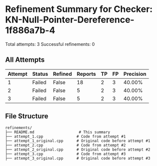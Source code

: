 # Refinement Summary for Checker: KN-Null-Pointer-Dereference-1f886a7b-4

Total attempts: 3
Successful refinements: 0

## All Attempts

| Attempt | Status | Refined | Reports | TP | FP | Precision |
|---------|--------|---------|---------|----|----|----------|
| 1 | Failed | False | 18 | 2 | 3 | 40.00% |
| 2 | Failed | False | 5 | 2 | 3 | 40.00% |
| 3 | Failed | False | 5 | 2 | 3 | 40.00% |
## File Structure

```
refinements/
├── README.md                    # This summary
├── attempt_1.cpp               # Code from attempt #1
├── attempt_1_original.cpp      # Original code before attempt #1
├── attempt_2.cpp               # Code from attempt #2
├── attempt_2_original.cpp      # Original code before attempt #2
├── attempt_3.cpp               # Code from attempt #3
├── attempt_3_original.cpp      # Original code before attempt #3
```

